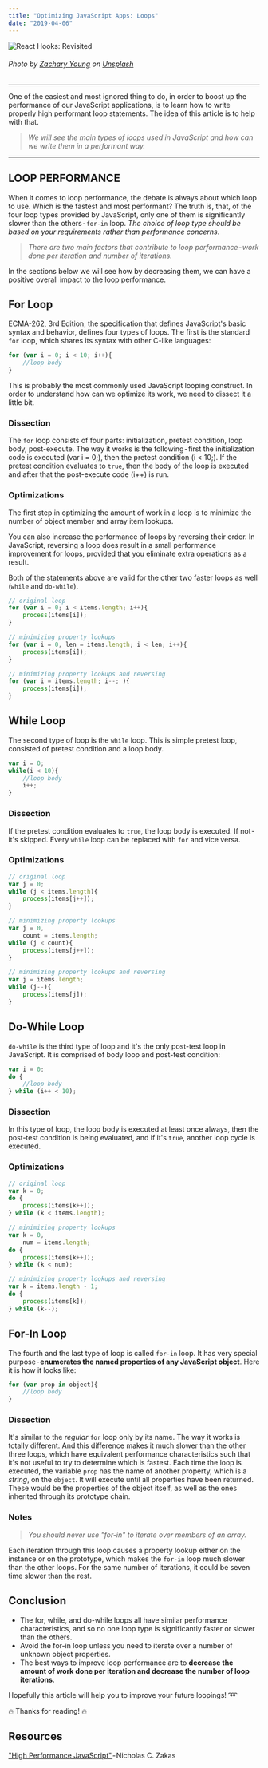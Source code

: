 ```yaml
---
title: "Optimizing JavaScript Apps: Loops"
date: "2019-04-06"
---
```


![React Hooks: Revisited](./optimizing-javascript-apps-loops.jpg)
###### Photo by [Zachary Young](https://unsplash.com/photos/7NtiJBowheE?utm_source=unsplash&utm_content=creditCopyText) on [Unsplash](https://unsplash.com/search/photos/loops?utm_source=unsplash&utm_content=creditCopyText)
---

One of the easiest and most ignored thing to do, in order to boost up the performance of our JavaScript applications, is to learn how to write properly high performant loop statements. The idea of this article is to help with that.


>_We will see the main types of loops used in JavaScript and how can we write them in a performant way._

___

## LOOP PERFORMANCE
When it comes to loop performance, the debate is always about which loop to use. Which is the fastest and most performant? The truth is, that, of the four loop types provided by JavaScript, only one of them is significantly slower than the others - ```for-in``` loop. _The choice of loop type should be based on your requirements rather than performance concerns_.

>_There are two main factors that contribute to loop performance - work done per iteration and number of iterations._

In the sections below we will see how by decreasing them, we can have a positive overall impact to the loop performance.

## For Loop
ECMA-262, 3rd Edition, the specification that defines JavaScript's basic syntax and behavior, defines four types of loops. The first is the standard ```for``` loop, which shares its syntax with other C-like languages:

```jsx
for (var i = 0; i < 10; i++){
    //loop body
}
```

This is probably the most commonly used JavaScript looping construct. In order to understand how can we optimize its work, we need to dissect it a little bit.

### Dissection
The ```for``` loop consists of four parts: initialization, pretest condition, loop body, post-execute. The way it works is the following - first the initialization code is executed (var i = 0;), then the pretest condition (i < 10;). If the pretest condition evaluates to ```true```, then the body of the loop is executed and after that the post-execute code (i++) is run.

### Optimizations
The first step in optimizing the amount of work in a loop is to minimize the number of object member and array item lookups.

You can also increase the performance of loops by reversing their order. In JavaScript, reversing a loop does result in a small performance improvement for loops, provided that you eliminate extra operations as a result.

Both of the statements above are valid for the other two faster loops as well (```while``` and ```do-while```).

```jsx
// original loop
for (var i = 0; i < items.length; i++){
    process(items[i]);
}

// minimizing property lookups
for (var i = 0, len = items.length; i < len; i++){
    process(items[i]);
}

// minimizing property lookups and reversing
for (var i = items.length; i--; ){
    process(items[i]);
}
```

## While Loop
The second type of loop is the ```while``` loop. This is simple pretest loop, consisted of pretest condition and a loop body.

```jsx
var i = 0;
while(i < 10){
    //loop body
    i++;
}
```

### Dissection
If the pretest condition evaluates to ```true```, the loop body is executed. If not - it's skipped. Every ```while``` loop can be replaced with ```for``` and vice versa.

### Optimizations

```jsx
// original loop
var j = 0;
while (j < items.length){
    process(items[j++]);
}

// minimizing property lookups
var j = 0,
    count = items.length;
while (j < count){
    process(items[j++]);
}

// minimizing property lookups and reversing
var j = items.length;
while (j--){
    process(items[j]);
}
```

## Do-While Loop

```do-while``` is the third type of loop and it's the only post-test loop in JavaScript. It is comprised of body loop and post-test condition:

```jsx
var i = 0;
do {
    //loop body
} while (i++ < 10);
```

### Dissection
In this type of loop, the loop body is executed at least once always, then the post-test condition is being evaluated, and if it's ```true```, another loop cycle is executed.

### Optimizations
```jsx
// original loop
var k = 0;
do {
    process(items[k++]);
} while (k < items.length);

// minimizing property lookups
var k = 0,
    num = items.length;
do {
    process(items[k++]);
} while (k < num);

// minimizing property lookups and reversing
var k = items.length - 1;
do {
    process(items[k]);
} while (k--);
```

## For-In Loop
The fourth and the last type of loop is called ```for-in``` loop. It has very special purpose - __enumerates the named properties of any JavaScript object__. Here it is how it looks like:

```jsx
for (var prop in object){
    //loop body
}
```

### Dissection
It's similar to the _regular_ ```for``` loop only by its name. The way it works is totally different. And this difference makes it much slower than the other three loops, which have equivalent performance characteristics such that it's not useful to try to determine which is fastest. Each time the loop is executed, the variable ```prop``` has the name of another property, which is a _string_, on the ```object```. It will execute until all properties have been returned. These would be the properties of the object itself, as well as the ones inherited through its prototype chain.

### Notes
>_You should never use "for-in" to iterate over members of an array._

Each iteration through this loop causes a property lookup either on the instance or on the prototype, which makes the ```for-in``` loop much slower than the other loops. For the same number of iterations, it could be seven time slower than the rest.

## Conclusion
- The for, while, and do-while loops all have similar performance characteristics, and so no one loop type is significantly faster or slower than the others.
- Avoid the for-in loop unless you need to iterate over a number of unknown object properties.
- The best ways to improve loop performance are to __decrease the amount of work done per iteration and decrease the number of loop iterations__.

Hopefully this article will help you to improve your future loopings! ➿

🔥 Thanks for reading! 🔥

## Resources
["High Performance JavaScript" ](https://www.amazon.com/High-Performance-JavaScript-Application-Interfaces/dp/059680279X)- Nicholas C. Zakas
